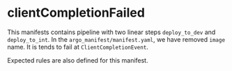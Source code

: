 # clientCompletionFailed
This manifests contains pipeline with two linear steps `deploy_to_dev` and `deploy_to_int`. In the `argo_manifest/manifest.yaml`, we have removed `image` name. It is tends to fail at `ClientCompletionEvent`.

Expected rules are also defined for this manifest.